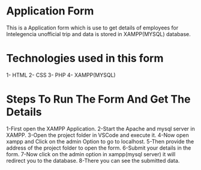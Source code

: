# Application Form

This is a Application form which is use to get details of employees for Intelegencia unofficial trip and data is stored in XAMPP(MYSQL) database.

# Technologies used in this form

1- HTML
2- CSS
3- PHP
4- XAMPP(MYSQL)

# Steps To Run The Form And Get The Details

1-First open the XAMPP Application.
2-Start the Apache and mysql server in XAMPP.
3-Open the project folder in VSCode and execute it.
4-Now open xampp and Click on the admin Option to go to localhost.
5-Then provide the address of the project folder to open the form.
6-Submit your details in the form.
7-Now click on the admin option in xampp(mysql server) it will redirect you to the database.
8-There you can see the submitted data.